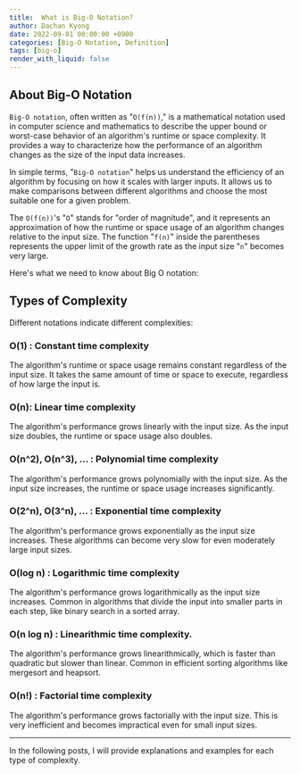 ```yaml
---
title:  What is Big-O Notation?
author: Dachan Kyong
date: 2022-09-01 00:00:00 +0900
categories: [Big-O Notation, Definition]
tags: [big-o]
render_with_liquid: false
---
```


## **About Big-O Notation**
`Big-O notation`, often written as "`O(f(n))`," is a mathematical notation used in computer science and mathematics to describe the upper bound or worst-case behavior of an algorithm's runtime or space complexity. It provides a way to characterize how the performance of an algorithm changes as the size of the input data increases.

In simple terms, "`Big-O notation`" helps us understand the efficiency of an algorithm by focusing on how it scales with larger inputs. It allows us to make comparisons between different algorithms and choose the most suitable one for a given problem.

The `O(f(n))`'s "`O`" stands for "order of magnitude", and it represents an approximation of how the runtime or space usage of an algorithm changes relative to the input size. The function "`f(n)`" inside the parentheses represents the upper limit of the growth rate as the input size "`n`" becomes very large.


Here's what we need to know about Big O notation:


## **Types of Complexity**
Different notations indicate different complexities:


### O(1) : Constant time complexity
The algorithm's runtime or space usage remains constant regardless of the input size. It takes the same amount of time or space to execute, regardless of how large the input is.

### O(n): Linear time complexity
The algorithm's performance grows linearly with the input size. As the input size doubles, the runtime or space usage also doubles.

### O(n^2), O(n^3), ... : Polynomial time complexity
The algorithm's performance grows polynomially with the input size. As the input size increases, the runtime or space usage increases significantly.

### O(2^n), O(3^n), ... : Exponential time complexity
The algorithm's performance grows exponentially as the input size increases. These algorithms can become very slow for even moderately large input sizes.

### O(log n) : Logarithmic time complexity
The algorithm's performance grows logarithmically as the input size increases. Common in algorithms that divide the input into smaller parts in each step, like binary search in a sorted array.

### O(n log n) : Linearithmic time complexity.
The algorithm's performance grows linearithmically, which is faster than quadratic but slower than linear. Common in efficient sorting algorithms like mergesort and heapsort.

### O(n!) : Factorial time complexity
The algorithm's performance grows factorially with the input size. This is very inefficient and becomes impractical even for small input sizes.


---
In the following posts, I will provide explanations and examples for each type of complexity.

